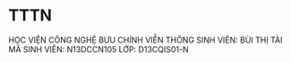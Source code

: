 ﻿# TTTN
HỌC VIỆN CÔNG NGHỆ BƯU CHÍNH VIỄN THÔNG
SINH VIÊN: BÙI THỊ TÀI 
MÃ SINH VIÊN: N13DCCN105
LỚP: D13CQIS01-N
